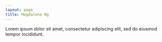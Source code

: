 ```yaml
---
layout: page
title: Magdalene Ng
---
```

Lorem ipsum dolor sit amet, consectetur adipiscing elit, sed do eiusmod tempor incididunt.